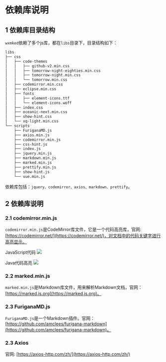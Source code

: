 # 依赖库说明

## 1 依赖库目录结构

`wxmked`依赖了多个js库，都在`libs`目录下，目录结构如下：

```txt
libs
├── css
│   ├── code-themes
│   │   ├── github-v2.min.css
│   │   ├── tomorrow-night-eighties.min.css
│   │   ├── tomorrow-night.min.css
│   │   └── tomorrow.min.css
│   ├── codemirror.min.css
│   ├── eclipse.min.css
│   ├── fonts
│   │   ├── element-icons.ttf
│   │   └── element-icons.woff
│   ├── index.css
│   ├── oceanic-next.min.css
│   ├── show-hint.css
│   └── xq-light.min.css
└── scripts
    ├── FuriganaMD.js
    ├── axios.min.js
    ├── codemirror.min.js
    ├── css-hint.js
    ├── index.js
    ├── jquery.min.js
    ├── markdown.min.js
    ├── marked.min.js
    ├── prettify.min.js
    ├── show-hint.js
    └── vue.min.js
```

依赖库包括：`jquery、codemirror、axios、markdown、prettify`。

## 2 依赖库说明

### 2.1 codemirror.min.js

`codemirror.min.js`是CodeMirror库文件，它是一个代码高亮库，官网: [https://codemirror.net/](https://codemirror.net/)，对文档中的代码关键字进行高亮显示。

JavaScript代码
![](/assets/img/wxmked/cm_js.png)

Java代码高亮
![](/assets/img/wxmked/cm_java.png)

### 2.2 marked.min.js
`marked.min.js`是Markdown库文件，用来解析Markdown文档，官网：[https://marked.js.org](https://marked.js.org)。


### 2.3 FuriganaMD.js
`FuriganaMD.js`是一个Markdown插件。官网：[https://github.com/amclees/furigana-markdown](https://github.com/amclees/furigana-markdown)。

### 2.3 Axios 
官网: [https://axios-http.com/zh/](https://axios-http.com/zh/)
